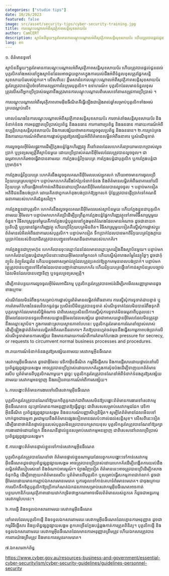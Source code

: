 ```yaml
---
categories: ["studio tips"]
date: 10/26/2023
featured: false
image: src/asset/security-tips/cyber-security-training.jpg
title: ការបណ្តុះបណ្តាលអំពីសុវត្ថិភាពសន្តិសុខសាយប័រ
author: CamCERT
description: ស្ថាប័ននីមួយៗគួរតែមានការបណ្តុះបណ្តាលអំពីសុវត្ថិភាពសន្តិសុខសាយប័រ ហើយត្រូវបានផ្តល់ជូនដល់បុគ្គលិកទាំងអស់នៅក្នុងស្ថាប័នដែលអាចជួយពួកគេក្នុងការយល់ដឹង
lang: en
---
```


១. ព័ត៌មានទូទៅ

ស្ថាប័ននីមួយៗគួរតែមានការបណ្តុះបណ្តាលអំពីសុវត្ថិភាពសន្តិសុខសាយប័រ ហើយត្រូវបានផ្តល់ជូនដល់បុគ្គលិកទាំងអស់នៅក្នុងស្ថាប័នដែលអាចជួយពួកគេក្នុងការយល់ដឹងអំពីទំនួលខុសត្រូវផ្នែកសន្តិសុខសាយប័ររបស់ពួកគេ។ លើសពីនេះ ខ្លឹមសារនៃការបណ្ដុះបណ្ដាលអំពីសុវត្ថិភាពសន្តិសុខសាយប័រគួរតែត្រូវបានរៀបចំទៅតាមតម្រូវការនៃក្រុមបុគ្គលិក។ ឧទាហរណ៍៖ បុគ្គលិកដែលមានទំនួលខុសត្រូវលើសពីអ្នកប្រើប្រាស់ធម្មតានឹងត្រូវមានការបណ្តុះបណ្តាលពិសេសទៅតាមតម្រូវការប្រើប្រាស់ ។

ការបណ្ដុះបណ្ដាលអំពីសុវត្ថិភាពតាមអ៊ីនធឺណិតគឺធ្វើឡើងជារៀងរាល់ឆ្នាំសម្រាប់បុគ្គលិកទាំងអស់គ្របដណ្តប់លើ៖

គោលបំណងនៃការបណ្តុះបណ្តាលអំពីសុវត្ថិភាពសន្តិសុខសាយប័រ
ការចាត់តាំងសន្តិសុខសាយប័រ និង​ទំនាក់ទំនង
ការអនុញ្ញាតប្រើប្រាស់ប្រព័ន្ធ និងធនធាន
ការការពារប្រព័ន្ធ និងធនធាន
ការរាយការណ៍អំពីឧប្បត្តិហេតុសន្តិសុខសាយប័រ និងការសង្ស័យថាមានការលួចចូលប្រព័ន្ធ និងធនធាន។
២.ការគ្រប់គ្រង និងការរាយការណ៍អំពីមានការផ្លាស់ប្តូរគួរឱ្យសង្ស័យអំពីព័ត៌មានលម្អិតអំពីធនាគារ ឬសំណើទូទាត់

ការលួចចូលអ៊ីម៉ែលផ្លូវការដើម្បីក្លែងបន្លំផ្នែកហិរញ្ញវត្ថុ គឺនៅពេលដែលហេកគ័រព្យាយាមបោកប្រាស់លួចប្រាក់ ឬទ្រព្យសម្បត្តិពីស្ថាប័នមួយ ដោយប្រើប្រាស់គណនីអ៊ីមែលដែលត្រូវបានលួចចូល។ ជាធម្មតាហេកគ័រអាចធ្វើវាបានតាមរយៈ ការក្លែងបន្លំវិក្កយបត្រ ការក្លែងបន្លំជាបុគ្គលិក ឬការក្លែងបន្លំជាក្រុមហ៊ុន។

ការក្លែងបន្លំវិក្កយបត្រ ហេកគ័រនឹងលួចចូលគណនីអ៊ីមែលរបស់អ្នកលក់ ហើយអាចមានការចូលប្រើវិក្កយបត្រស្របច្បាប់។ បន្ទាប់មកហេកគ័រនឹងកែប្រែទំនាក់ទំនង និងព័ត៌មានលម្អិតអំពីធនាគារនៅលើវិក្កយបត្រ ហើយផ្ញើវាទៅកាន់អតិថិជនដោយប្រើគណនីអ៊ីមែលដែលបានលួចចូល ។ បន្ទាប់មកទៀតអតិថិជននឹងបង់ប្រាក់ ដោយគិតថាពួកគេកំពុងបង់ប្រាក់ឱ្យអ្នកលក់ ប៉ុន្តែត្រូវបានផ្ញើប្រាក់ទៅគណនីធនាគាររបស់ហេកគ័រជំនួសវិញ។

ការក្លែងខ្លួនជាបុគ្គលិក ហេកគ័រនឹងលួចចូលគណនីអ៊ីមែលរបស់ស្ថាប័នមួយ ហើយក្លែងខ្លួនជាបុគ្គលិកតាមរយៈអ៊ីមែល។ បន្ទាប់មកហេកគ័រប្រើដើម្បីប្រព្រឹត្តការក្លែងបន្លំផ្នែកហិរញ្ញវត្ថុទៅតាមវិធីសាស្រ្តមួយចំនួន។ វិធីសាស្រ្តទូទៅមួយគឺការក្លែងបន្លំបុគ្គលនៅក្នុងមុខតំណែងដែលមានអំណាច ដូចជានាយកប្រតិបត្តិ ឬប្រធានផ្នែកហិរញ្ញវត្ថុ ហើយប្រើវិក្កយបត្រមិនពិត។ វិធីសាស្រ្តមួយទៀតគឺស្នើសុំការផ្លាស់ប្តូរព័ត៌មានលំអិតអំពីធនាគាររបស់បុគ្គលិក។ បន្ទាប់មកទៀត ទឹកប្រាក់ដែលបានមកពីវិក្កយបត្រក្លែងក្លាយ ឬប្រាក់ខែរបស់និយោជិតត្រូវបានបញ្ជូនទៅគណនីធនាគាររបស់ហេកគ័រ។

ការក្លែងខ្លួនជាក្រុមហ៊ុន ហេកគ័របានចុះឈ្មោះដែនដែលមានឈ្មោះស្រដៀងនឹងស្ថាប័នមួយ។ បន្ទាប់មក ហេកគ័របានក្លែងបន្លំជាស្ថាប័ននោះដោយអ៊ីមែលទៅអ្នកលក់ ហើយស្នើសុំតារាងតម្លៃនៃវត្ថុថ្លៃៗ ដូចជាកុំព្យូទ័រ កុំព្យូទ័រយួរដៃ ហើយបន្តចរចាសម្រាប់វត្ថុដែលត្រូវប្រគល់ឱ្យពួកគេមុនពេលបង់ប្រាក់។ បន្ទាប់មកវត្ថុត្រូវបានបញ្ជូនទៅទីតាំងដែលបានបញ្ជាក់ដោយហេកគ័រ ហើយវិក្កយបត្រផ្ញើទៅកាន់ស្ថាប័នស្របច្បាប់ដែលមិនដែលបានបញ្ជាទិញ ឬទទួលទ្រព្យសម្បត្តិ។

ដើម្បីកាត់បន្ថយការលួចចូលអ៊ីម៉ែលអាជីវកម្ម បុគ្គលិកគួរតែត្រូវបានអប់រំដើម្បីរកមើលសញ្ញាព្រមានដូចខាងក្រោមៈ

សំណើដែលមិនរំពឹងទុកសម្រាប់ការផ្លាស់ប្តូរព័ត៌មានលម្អិតអំពីធនាគារ
ការស្នើសុំការទូទាត់ជាបន្ទាន់ ឬការគំរាមកំហែងនៃផលវិបាកធ្ងន់ធ្ងរ ប្រសិនបើមិនត្រូវបានទូទាត់
សំណើទូទាត់ដែលមិនបានរំពឹងទុកពីបុគ្គលម្នាក់ដែលមានសិទ្ធិអំណាច ជាពិសេសប្រសិនបើការស្នើសុំការទូទាត់មិនធម្មតាពីបុគ្គលនេះ។
អ៊ីមែលដែលបានទទួលពីអាសយដ្ឋានអ៊ីមែលដែលសង្ស័យ ដូចជាអាសយដ្ឋានអ៊ីមែលដែលមិនត្រូវគ្នានឹងឈ្មោះស្ថាប័ន។
ក្នុងការដោះស្រាយស្ថានភាពបែបនេះ បុគ្គលិកគួរតែមានការណែនាំច្បាស់លាស់ ដើម្បីផ្ទៀងផ្ទាត់ព័ត៌មានលម្អិតអំពីគណនីធនាគារ។ គិតឱ្យបានហ្មត់ចត់មុននឹងធ្វើសកម្មភាពបង់ប្រាក់លើសំណើទូទាត់មានការសង្ស័យ និងមានការរាយការណ៍ពីការគំរាមកំហែងជា pressure for secrecy, or requests to circumvent normal business processes and procedures.

៣.រាយការណ៍ទំនាក់ទំនងគួរឱ្យសង្ស័យតាមរយៈសេវាកម្មអ៊ីនធឺណេត

សេវាកម្មអ៊ីនធឺណេត ដូចជាអ៊ីមែល វេទិកាអ៊ីនធឺណិត កម្មវិធីផ្ញើសារ និងការផ្ញើសារដោយផ្ទាល់នៅលើប្រព័ន្ធផ្សព្វផ្សាយសង្គម អាចត្រូវបានប្រើប្រាស់ដោយហេកគ័រក្នុងការប៉ុនប៉ងដើម្បីទាញយកព័ត៌មានរសើប ឬព័ត៌មានពីបុគ្គលិកណាមួយ។ ដូច្នេះ បុគ្គលិកគួរតែត្រូវបានណែនាំអំពីទំនាក់ទំនងគួរឱ្យសង្ស័យតាមរយៈសេវាកម្មអនឡាញ និងរបៀបរាយការណ៍អំពីការសង្ស័យ។

៤.ការបង្ហោះព័ត៌មានការងារទៅលើសេវាកម្មអ៊ីនធឺណេត

បុគ្គលិកគួរតែត្រូវបានណែនាំឱ្យយកចិត្តទុកដាក់ជាពិសេសមិនឱ្យបង្ហោះព័ត៌មានការងារទៅសេវាកម្មអ៊ីនធឺណេតទេ លុះត្រាតែមានការអនុញ្ញាតឱ្យធ្វើដូច្នេះ ជាពិសេសសម្រាប់សេវាកម្មជជែក វេទិកាអ៊ីនធឺណិត ប្រព័ន្ធផ្សព្វផ្សាយសង្គម និងឧបករណ៍បញ្ញាសិប្បនិម្មិត។ សូម្បីតែព័ត៌មានដែលមើលទៅហាក់ដូចជាធម្មតា រួមជាមួយនឹងព័ត៌មានផ្សេងទៀតមានផលប៉ះពាល់ដល់សន្តិសុខ។ លើសពីនេះទៀត ដើម្បីធានាថាគំនិតផ្ទាល់ខ្លួនរបស់បុគ្គលមិនត្រូវបានបកស្រាយខុស បុគ្គលិកគួរតែត្រូវបានណែនាំឱ្យរក្សាការងារដាច់ដោយឡែក និងគណនីផ្ទាល់ខ្លួនសម្រាប់សេវាកម្មអនឡាញ ជាពិសេសនៅពេលប្រើប្រាស់ប្រព័ន្ធផ្សព្វផ្សាយសង្គម។

៥.ការបង្ហោះព័ត៌មានផ្ទាល់ខ្លួនទៅកាន់សេវាកម្មអ៊ីនធឺណេត

បុគ្គលិកគួរតែត្រូវបានណែនាំថា ព័ត៌មានផ្ទាល់ខ្លួនណាមួយដែលពួកគេបង្ហោះទៅកាន់សេវាកម្មអ៊ីនធឺណេតដូចជាប្រព័ន្ធផ្សព្វផ្សាយសង្គម អាចត្រូវបានប្រើប្រាស់ដោយហេកគ័រដើម្បីបង្កើតការយល់ដឹងលម្អិតអំពីរបៀបរស់នៅ និងចំណាប់អារម្មណ៍។ ម៉្យាងវិញទៀត ព័ត៌មាននេះអាចត្រូវបានប្រើដើម្បីកសាងទំនុកចិត្ត ដើម្បីទាញយកព័ត៌មានរសើប ឬព័ត៌មានពីបុគ្គលិក ឬសម្រាប់ធ្វើសកម្មភាពជាក់លាក់ ដូចជាអ៊ីមែលដោយមានការភ្ជាប់ឯកសារមានមេរោគ ឬការចូលទៅកាន់គេហទំព័រមានមេរោគ។ ជាចុងក្រោយ ការលើកទឹកចិត្តបុគ្គលិកឱ្យប្រើការកំណត់ឯកជនភាពសម្រាប់សេវាកម្មអ៊ីនធឺណេតអាចកាត់បន្ថយហានិភ័យសុវត្ថិភាពដោយដាក់កម្រិតថាអ្នកណាអាចមើលព័ត៌មានរបស់ពួកគេ ក៏ដូចជាអន្តរកម្មសេវាកម្មបែបនេះ។

៦.ការផ្ញើ និងទទួលឯកសារតាមរយៈសេវាកម្មអ៊ីនធឺណេត

នៅពេលដែលបុគ្គលិកផ្ញើ និងទទួលឯកសារតាមរយៈសេវាកម្មអ៊ីនធឺណេតដែលគ្មានការអនុញ្ញាត ដូចជាកម្មវិធីផ្ញើសារ និងប្រព័ន្ធផ្សព្វផ្សាយសង្គម ពួកគេច្រើនក្លែងបន្លំឆ្លងកាត់ការត្រួតពិនិត្យ។ បុគ្គលិកផ្ញើ និងទទួលឯកសារតាមរយៈសេវាកម្មអ៊ីនធឺណេតដែលមានការអនុញ្ញាតត្រឹមត្រូវ ហើយឯកសារត្រូវបានការពារយ៉ាងត្រឹមត្រូវ និងមានការស្កេនរកមេរោគ។

៧.ឯកសារពាក់ព័ន្ធ

https://www.cyber.gov.au/resources-business-and-government/essential-cyber-security/ism/cyber-security-guidelines/guidelines-personnel-security
